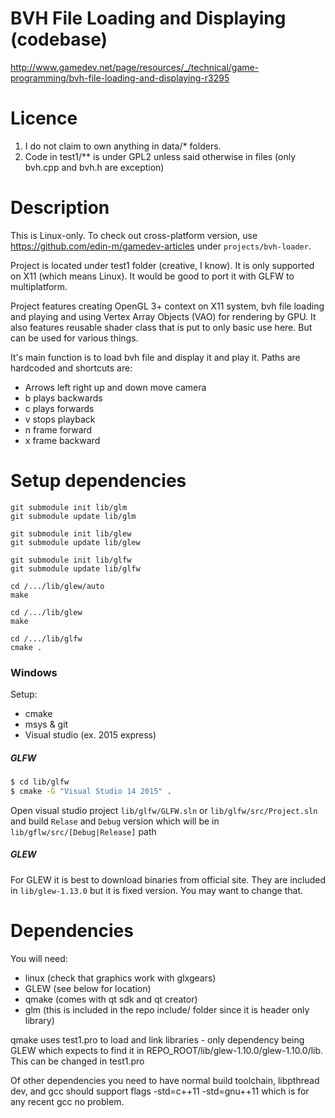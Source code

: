BVH File Loading and Displaying (codebase)
===
http://www.gamedev.net/page/resources/_/technical/game-programming/bvh-file-loading-and-displaying-r3295

Licence
===
1. I do not claim to own anything in data/* folders.
2. Code in test1/** is under GPL2 unless said otherwise in files (only bvh.cpp and bvh.h are exception)

Description
====
This is Linux-only. To check out cross-platform version, use https://github.com/edin-m/gamedev-articles under `projects/bvh-loader`.

Project is located under test1 folder (creative, I know). It is only supported on X11 (which means Linux). 
It would be good to port it with GLFW to multiplatform.

Project features creating OpenGL 3+ context on X11 system, bvh file loading and playing and using 
Vertex Array Objects (VAO) for rendering by GPU. It also features reusable shader class that is put to only basic use here. 
But can be used for various things.

It's main function is to load bvh file and display it and play it. Paths are hardcoded and shortcuts are:
 - Arrows left right up and down move camera
 - b plays backwards
 - c plays forwards
 - v stops playback
 - n frame forward
 - x frame backward

Setup dependencies
===
```
git submodule init lib/glm
git submodule update lib/glm

git submodule init lib/glew
git submodule update lib/glew

git submodule init lib/glfw
git submodule update lib/glfw

cd /.../lib/glew/auto
make

cd /.../lib/glew
make

cd /.../lib/glfw
cmake .
```

### Windows

Setup:

 - cmake
 - msys & git
 - Visual studio (ex. 2015 express)

##### GLFW

```bash
$ cd lib/glfw
$ cmake -G "Visual Studio 14 2015" .
```

Open visual studio project ```lib/glfw/GLFW.sln``` or ```lib/glfw/src/Project.sln```
and build ```Relase``` and ```Debug``` version which will be in ```lib/gflw/src/[Debug|Release]``` path

##### GLEW

For GLEW it is best to download binaries from official site.
They are included in ```lib/glew-1.13.0``` but it is fixed version.
You may want to change that.


Dependencies
===
You will need:
  - linux (check that graphics work with glxgears)
  - GLEW (see below for location)
  - qmake (comes with qt sdk and qt creator)
  - glm (this is included in the repo include/ folder since it is header only library)
  
qmake uses test1.pro to load and link libraries - only dependency being GLEW 
which expects to find it in REPO_ROOT/lib/glew-1.10.0/glew-1.10.0/lib. This can be changed in test1.pro

Of other dependencies you need to have normal build toolchain, libpthread dev, 
and gcc should support flags -std=c++11 -std=gnu++11 which is for any recent gcc no problem.
